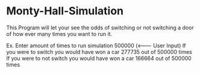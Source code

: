 # Monty-Hall-Simulation
This Program will let your see the odds of switching or not switching a door of how ever many times you want to run it.

Ex.
Enter amount of times to run simulation
500000 (<--- User Input)
If you were to switch you would have won a car 277735 out of 500000 times
If you were to not switch you would have won a car 166664 out of 500000 times 
